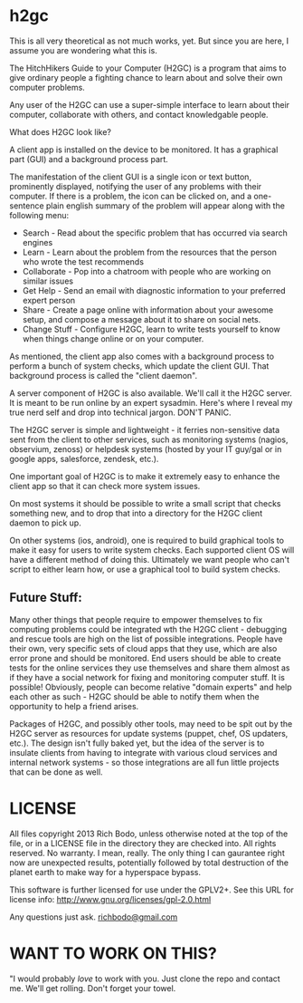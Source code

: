 h2gc
====

This is all very theoretical as not much works, yet.  But since you are here, I assume you are wondering what this is.

The HitchHikers Guide to your Computer (H2GC) is a program that aims to give ordinary people a fighting chance to learn about and solve their own computer problems.

Any user of the H2GC can use a super-simple interface to learn about their computer, collaborate with others, and contact knowledgable people.  

What does H2GC look like?  

A client app is installed on the device to be monitored.  It has a graphical part (GUI) and a background process part. 

The manifestation of the client GUI is a single icon or text button, prominently displayed, notifying the user of any problems with their computer.  If there is a problem, the icon can be clicked on, and a one-sentence plain english summary of the problem will appear along with the following menu:

* Search - Read about the specific problem that has occurred via search engines
* Learn - Learn about the problem from the resources that the person who wrote the test recommends
* Collaborate - Pop into a chatroom with people who are working on similar issues
* Get Help - Send an email with diagnostic information to your preferred expert person
* Share - Create a page online with information about your awesome setup, and compose a message about it to share on social nets.
* Change Stuff - Configure H2GC, learn to write tests yourself to know when things change online or on your computer.

As mentioned, the client app also comes with a background process to perform a bunch of system checks, which update the client GUI.  That background process is called the "client daemon".

A server component of H2GC is also available.  We'll call it the H2GC server.  It is meant to be run online by an expert sysadmin.  Here's where I reveal my true nerd self and drop into technical jargon.  DON'T PANIC. 

The H2GC server is simple and lightweight - it ferries non-sensitive data sent from the client to other services, such as monitoring systems (nagios, observium, zenoss) or helpdesk systems (hosted by your IT guy/gal or in google apps, salesforce, zendesk, etc.).

One important goal of H2GC is to make it extremely easy to enhance the client app so that it can check more system issues.  

On most systems it should be possible to write a small script that checks something new, and to drop that into a directory for the H2GC client daemon to pick up.  

On other systems (ios, android), one is required to build graphical tools to make it easy for users to write system checks.  Each supported client OS will have a different method of doing this.  Ultimately we want people who can't script to either learn how, or use a graphical tool to build system checks.

Future Stuff: 
-------------

Many other things that people require to empower themselves to fix computing problems could be integrated wth the H2GC client - debugging and rescue tools are high on the list of possible integrations.  People have their own, very specific sets of cloud apps that they use, which are also error prone and should be monitored.  End users should be able to create tests for the online services they use themselves and share them almost as if they have a social network for fixing and monitoring computer stuff.  It is possible!  Obviously, people can become relative "domain experts" and help each other as such - H2GC should be able to notify them when the opportunity to help a friend arises.  

Packages of H2GC, and possibly other tools, may need to be spit out by the H2GC server as resources for update systems (puppet, chef, OS updaters, etc.).  The design isn't fully baked yet, but the idea of the server is to insulate clients from having to integrate with various cloud services and internal network systems - so those integrations are all fun little projects that can be done as well.  

LICENSE
=======

All files copyright 2013 Rich Bodo, unless otherwise noted at the top of the file, or in a LICENSE file in the directory they are checked into.  All rights reserved.  No warranty.  I mean, really.  The only thing I can gaurantee right now are unexpected results, potentially followed by total destruction of the planet earth to make way for a hyperspace bypass.

This software is further licensed for use under the GPLV2+.  See this URL for license info: http://www.gnu.org/licenses/gpl-2.0.html 

Any questions just ask. richbodo@gmail.com

WANT TO WORK ON THIS?
=====================

"I would probably *love* to work with you.  Just clone the repo and contact me.  We'll get rolling.  Don't forget your towel. 